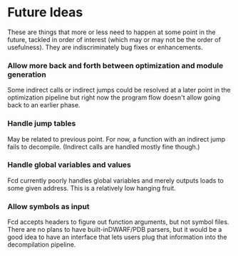 # Future Ideas

These are things that more or less need to happen at some point in the future, tackled in order of interest (which may or may not be the order of usefulness). They are indiscriminately bug fixes or enhancements.

### Allow more back and forth between optimization and module generation

Some indirect calls or indirect jumps could be resolved at a later point in the optimization pipeline but right now the program flow doesn't allow going back to an earlier phase.

### Handle jump tables

May be related to previous point. For now, a function with an indirect jump fails to decompile. (Indirect calls are handled mostly fine though.)

### Handle global variables and values

Fcd currently poorly handles global variables and merely outputs loads to some given address. This is a relatively low hanging fruit.

### Allow symbols as input

Fcd accepts headers to figure out function arguments, but not symbol files. There are no plans to have built-inDWARF/PDB parsers, but it would be a good idea to have an interface that lets users plug that information into the decompilation pipeline.
